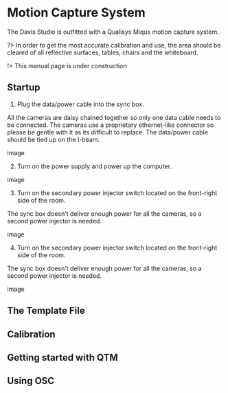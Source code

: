 <!-- Document links. Please put all links here to make broken link checking easier. -->
[av-panels]: /av-panels.md
[clearcom]: /clearcom.md
[control-room]: /control-room.md
[dante]: /dante.md
[edit-rooms]: /edit-rooms.md
[lan]: /lan.md
[machine-room]: /machine-room.md
[mtl]: /mtl.md
[video-switcher]: /video-switcher.md
[workshop]: /workshop.md
[helpdesk]: https://pat.smtd.umich.edu/helpdesk
[training]: https://pat.smtd.umich.edu/training

# Motion Capture System
The Davis Studio is outfitted with a Qualisys Miqus motion capture system.

?> In order to get the most accurate calibration and use, the area should be cleared of all reflective surfaces, tables, chairs and the whiteboard.

!> This manual page is under construction

## Startup
<!-- panels:start -->
<!-- div:left-panel -->
1. Plug the data/power cable into the sync box.

All the cameras are daisy chained together so only one data cable needs to be connected. The cameras use a proprietary ethernet-like connector so please be gentle with it as its difficult to replace. The data/power cable should be tied up on the I-beam.

<!-- div:right-panel -->
image

<!-- div:left-panel -->
2. Turn on the power supply and power up the computer.

<!-- div:right-panel -->
image

<!-- div:left-panel -->
3. Turn on the secondary power injector switch located on the front-right side of the room.

The sync box doesn't deliver enough power for all the cameras, so a second power injector is needed.

<!-- div:right-panel -->
image

<!-- div:left-panel -->
4. Turn on the secondary power injector switch located on the front-right side of the room.

The sync box doesn't deliver enough power for all the cameras, so a second power injector is needed.

<!-- div:right-panel -->
image

<!-- panels:end -->

## The Template File

## Calibration

## Getting started with QTM

## Using OSC